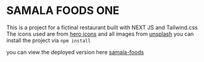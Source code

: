 # SAMALA FOODS ONE

This is a project for a fictinal restaurant built with NEXT JS and Tailwind.css
The icons used are from [hero icons](https://heroicons.com/) and all images from [unsplash](https://unsplash.com/)
you can install the project via `npm install`

you can view the deployed version here [samala-foods](https://samala-foods-one.vercel.app/)

